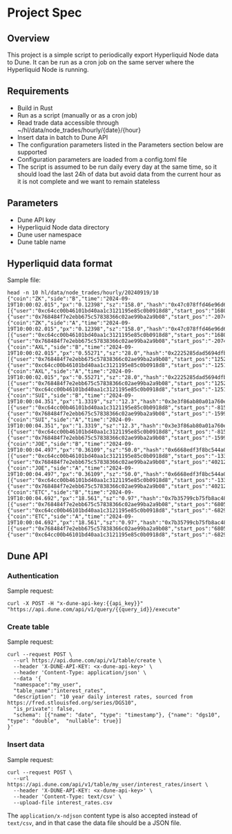 # Project Spec
## Overview

This project is a simple script to periodically export Hyperliquid Node data to Dune. It can be run as a cron job on the same server where the Hyperliquid Node is running.

## Requirements

- Build in Rust
- Run as a script (manually or as a cron job)
- Read trade data accessible through ~/hl/data/node_trades/hourly/{date}/{hour}
- Insert data in batch to Dune API
- The configuration parameters listed in the Parameters section below are supported 
- Configuration parameters are loaded from a config.toml file
- The script is assumed to be run daily every day at the same time, so it should load the last 24h of data but avoid data from the current hour as it is not complete and we want to remain stateless

## Parameters

- Dune API key
- Hyperliquid Node data directory
- Dune user namespace
- Dune table name

## Hyperliquid data format

Sample file:

```
head -n 10 hl/data/node_trades/hourly/20240919/10
{"coin":"ZK","side":"B","time":"2024-09-19T10:00:02.015","px":"0.12398","sz":"158.0","hash":"0x47c078ffd46e96d69c5d040fe44603012500707c9f0e8e9c3f432f78494532bc","trade_dir_override":"Na","side_info":[{"user":"0xc64cc00b46101bd40aa1c3121195e85c0b0918d8","start_pos":"1680951.0","oid":14849962333,"twap_id":null,"cloid":null},{"user":"0x768484f7e2ebb675c57838366c02ae99ba2a9b08","start_pos":"-2074344.0","oid":14849962111,"twap_id":null,"cloid":null}]}
{"coin":"ZK","side":"A","time":"2024-09-19T10:00:02.015","px":"0.12398","sz":"158.0","hash":"0x47c078ffd46e96d69c5d040fe44603012500707c9f0e8e9c3f432f78494532bc","trade_dir_override":"Na","side_info":[{"user":"0xc64cc00b46101bd40aa1c3121195e85c0b0918d8","start_pos":"1680951.0","oid":14849962333,"twap_id":null,"cloid":null},{"user":"0x768484f7e2ebb675c57838366c02ae99ba2a9b08","start_pos":"-2074344.0","oid":14849962111,"twap_id":null,"cloid":null}]}
{"coin":"AXL","side":"B","time":"2024-09-19T10:00:02.015","px":"0.55271","sz":"28.0","hash":"0x2225285dad5694dfb8a8040fe4460301250102e9620e26ae9213655171a128a1","trade_dir_override":"Na","side_info":[{"user":"0x768484f7e2ebb675c57838366c02ae99ba2a9b08","start_pos":"125220.0","oid":14849960103,"twap_id":null,"cloid":null},{"user":"0xc64cc00b46101bd40aa1c3121195e85c0b0918d8","start_pos":"-125153.0","oid":14849962335,"twap_id":null,"cloid":null}]}
{"coin":"AXL","side":"A","time":"2024-09-19T10:00:02.015","px":"0.55271","sz":"28.0","hash":"0x2225285dad5694dfb8a8040fe4460301250102e9620e26ae9213655171a128a1","trade_dir_override":"Na","side_info":[{"user":"0x768484f7e2ebb675c57838366c02ae99ba2a9b08","start_pos":"125220.0","oid":14849960103,"twap_id":null,"cloid":null},{"user":"0xc64cc00b46101bd40aa1c3121195e85c0b0918d8","start_pos":"-125153.0","oid":14849962335,"twap_id":null,"cloid":null}]}
{"coin":"SUI","side":"B","time":"2024-09-19T10:00:04.351","px":"1.3319","sz":"12.3","hash":"0x3e3f86ab80a01a760e8f040fe4460d010d00582c74bd1be365e928fae9b707e7","trade_dir_override":"Na","side_info":[{"user":"0xc64cc00b46101bd40aa1c3121195e85c0b0918d8","start_pos":"-81500.9","oid":14849964528,"twap_id":null,"cloid":null},{"user":"0x768484f7e2ebb675c57838366c02ae99ba2a9b08","start_pos":"-159923.9","oid":14849964001,"twap_id":null,"cloid":null}]}
{"coin":"SUI","side":"A","time":"2024-09-19T10:00:04.351","px":"1.3319","sz":"12.3","hash":"0x3e3f86ab80a01a760e8f040fe4460d010d00582c74bd1be365e928fae9b707e7","trade_dir_override":"Na","side_info":[{"user":"0xc64cc00b46101bd40aa1c3121195e85c0b0918d8","start_pos":"-81500.9","oid":14849964528,"twap_id":null,"cloid":null},{"user":"0x768484f7e2ebb675c57838366c02ae99ba2a9b08","start_pos":"-159923.9","oid":14849964001,"twap_id":null,"cloid":null}]}
{"coin":"JOE","side":"B","time":"2024-09-19T10:00:04.497","px":"0.36109","sz":"50.0","hash":"0x6668edf3f8bc544a014b040fe4460e01180004671742606d8c37386842ba0032","trade_dir_override":"Na","side_info":[{"user":"0xc64cc00b46101bd40aa1c3121195e85c0b0918d8","start_pos":"-133057.0","oid":14849962551,"twap_id":null,"cloid":null},{"user":"0x768484f7e2ebb675c57838366c02ae99ba2a9b08","start_pos":"40212.0","oid":14849964638,"twap_id":null,"cloid":null}]}
{"coin":"JOE","side":"A","time":"2024-09-19T10:00:04.497","px":"0.36109","sz":"50.0","hash":"0x6668edf3f8bc544a014b040fe4460e01180004671742606d8c37386842ba0032","trade_dir_override":"Na","side_info":[{"user":"0xc64cc00b46101bd40aa1c3121195e85c0b0918d8","start_pos":"-133057.0","oid":14849962551,"twap_id":null,"cloid":null},{"user":"0x768484f7e2ebb675c57838366c02ae99ba2a9b08","start_pos":"40212.0","oid":14849964638,"twap_id":null,"cloid":null}]}
{"coin":"ETC","side":"B","time":"2024-09-19T10:00:04.692","px":"18.561","sz":"0.97","hash":"0x7b35799cb75fb8ac486f040fe4460f011c00e79771cf695f5c1c9c1ff30baea6","trade_dir_override":"Na","side_info":[{"user":"0x768484f7e2ebb675c57838366c02ae99ba2a9b08","start_pos":"6805.87","oid":14849964201,"twap_id":null,"cloid":null},{"user":"0xc64cc00b46101bd40aa1c3121195e85c0b0918d8","start_pos":"-6829.12","oid":14849964961,"twap_id":null,"cloid":null}]}
{"coin":"ETC","side":"A","time":"2024-09-19T10:00:04.692","px":"18.561","sz":"0.97","hash":"0x7b35799cb75fb8ac486f040fe4460f011c00e79771cf695f5c1c9c1ff30baea6","trade_dir_override":"Na","side_info":[{"user":"0x768484f7e2ebb675c57838366c02ae99ba2a9b08","start_pos":"6805.87","oid":14849964201,"twap_id":null,"cloid":null},{"user":"0xc64cc00b46101bd40aa1c3121195e85c0b0918d8","start_pos":"-6829.12","oid":14849964961,"twap_id":null,"cloid":null}]}
```

## Dune API

### Authentication

Sample request:

```
curl -X POST -H "x-dune-api-key:{{api_key}}" "https://api.dune.com/api/v1/query/{{query_id}}/execute"
```


### Create table

Sample request:

```
curl --request POST \
  --url https://api.dune.com/api/v1/table/create \
  --header 'X-DUNE-API-KEY: <x-dune-api-key>' \
  --header 'Content-Type: application/json' \
  --data '{
  "namespace":"my_user",
  "table_name":"interest_rates",
  "description": "10 year daily interest rates, sourced from https://fred.stlouisfed.org/series/DGS10",
  "is_private": false,
  "schema": [{"name": "date", "type": "timestamp"}, {"name": "dgs10", "type": "double",  "nullable": true}]
}'
```


### Insert data

Sample request:

```
curl --request POST \
  --url https://api.dune.com/api/v1/table/my_user/interest_rates/insert \
  --header 'X-DUNE-API-KEY: <x-dune-api-key>' \
  --header 'Content-Type: text/csv' \
  --upload-file interest_rates.csv
```

The `application/x-ndjson` content type is also accepted instead of `text/csv`, and in that case the data file should be a JSON file.